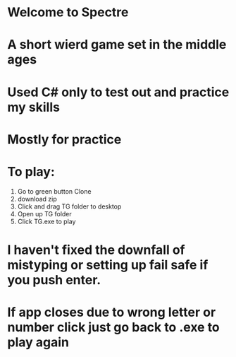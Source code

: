 # Welcome to Spectre
# A short wierd game set in the middle ages
# Used C# only to test out and practice my skills
# Mostly for practice
# To play:
1. Go to green button Clone
2. download zip
3. Click and drag TG folder to desktop
4. Open up TG folder
5. Click TG.exe to play

# I haven't fixed the downfall of mistyping or setting up fail safe if you push enter.
# If app closes due to wrong letter or number click just go back to .exe to play again
 
